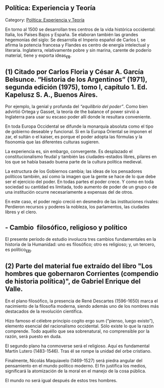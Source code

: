 ## Política: Experiencia y Teoría

Category: [Política: Experiencia y Teoría](http://descubrircorrientes.com.ar/2012/index.php/2440-historia-desde-el-origen-hasta-1814/tierra-argentina-1492-1588/la-aventura-del-rio-de-la-plata/espana-en-el-mundo/politica-experiencia-y-teoria)

En torno al 1500 se desarrollan tres centros de la vida histórica occidental: Italia, los Países Bajos y España. Se elaboran también las grandes hegemonías del siglo: Se desarrolla el Imperio español de Carlos I, se afirma la potencia francesa y Flandes es centro de energía intelectual y literaria. Inglaterra, relativamente pobre y sin marina, carente de poderío material, tiene y exporta ideas<sub><strong>(1)</strong></sub>.

## **(1)** Citado por Carlos Floria y César A. García Belsunce. “Historia de los Argentinos” (1971), segunda edición (1975), tomo I, capítulo 1. Ed. Kapelusz S. A., Buenos Aires.

Por ejemplo, la genial y profunda del _“_equilibrio del poder_”_. Como bien advirtió Ortega y Gasset, la teoría de the balance of power sirvió a Inglaterra para usar su escaso poder allí donde le resultara conveniente.

En toda Europa Occidental se difunde la monarquía absoluta como el tipo de gobierno deseable y funcional. Si en la Europa Oriental se imponen el zar, el sultán o el kaiser, es porque el poder adopta las fórmulas y la fisonomía que las diferentes culturas sugieren.

La experiencia es, sin embargo, convergente. Es desplazado el constitucionalismo feudal y también las ciudades-estados libres, pilares en los que se había basado buena parte de la cultura política medieval.

La estructura de los Gobiernos cambia; las ideas de los pensadores políticos también, así como la imagen que la gente se hace de lo que debe ser el ejercicio del poder. En todas partes el poder crece. Y como en toda sociedad su cantidad es limitada, todo aumento de poder de un grupo o de una institución ocurre necesariamente a expensas del de otros.

En este caso, el poder regio creció en desmedro de las instituciones rivales: Perdieron recursos y poderes la nobleza, los parlamentos, las ciudades libres y el clero.

## **\- Cambio  filosófico, religioso y político**

El presente período de estudio involucra tres cambios fundamentales en la historia de la Humanidad: uno es filosófico; otro es religioso; y, un tercero, es político<sub><strong>(2)</strong></sub>.

## **(2)** Parte del material fue extraído del libro "Los hombres que gobernaron Corrientes (compendio de historia política)", de Gabriel Enrique del Valle.

En el plano filosófico, la presencia de René Descartes (1596-1650) marca el nacimiento de la filosofía moderna, siendo además uno de los nombres más destacados de la revolución científica.

Hizo famoso el célebre principio cogito ergo sum (“pienso, luego existo”), elemento esencial del racionalismo occidental. Sólo existe lo que la razón comprende. Todo aquéllo que sea sobrenatural, no comprensible por la razón, será puesto en duda.

El segundo plano ha conmoverse será el religioso. Aquí es fundamental Martín Lutero (1483-1546). Tras él se rompe la unidad del orbe cristiano.

Finalmente, Nicolás Maquiavelo (1469-1527) será piedra angular del pensamiento en el mundo político moderno. El fin justifica los medios, significará la atomización de la moral en el manejo de la cosa pública.

El mundo no será igual después de estos tres hombres.